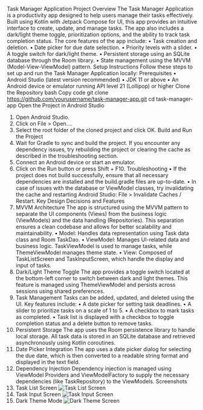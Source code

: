 Task Manager Application
Project Overview
The Task Manager Application is a productivity app designed to help users manage their tasks effectively. Built using Kotlin with Jetpack Compose for UI, this app provides an intuitive interface to create, update, and manage tasks. The app also includes a dark/light theme toggle, prioritization options, and the ability to track task completion status.
The core features of the app include:
•	Task creation and deletion.
•	Date picker for due date selection.
•	Priority levels with a slider.
•	A toggle switch for dark/light theme.
•	Persistent storage using an SQLite database through the Room library.
•	State management using the MVVM (Model-View-ViewModel) pattern.
Setup Instructions
Follow these steps to set up and run the Task Manager Application locally:
Prerequisites
•	Android Studio (latest version recommended)
•	JDK 11 or above
•	An Android device or emulator running API level 21 (Lollipop) or higher
Clone the Repository
bash
Copy code
git clone https://github.com/yourusername/task-manager-app.git
cd task-manager-app
Open the Project in Android Studio
1.	Open Android Studio.
2.	Click on File > Open....
3.	Select the root folder of the cloned project and click OK.
Build and Run the Project
1.	Wait for Gradle to sync and build the project. If you encounter any dependency issues, try rebuilding the project or clearing the cache as described in the troubleshooting section.
2.	Connect an Android device or start an emulator.
3.	Click on the Run button or press Shift + F10.
Troubleshooting
•	If the project does not build successfully, ensure that all necessary dependencies are installed and the build.gradle files are up-to-date.
•	In case of issues with the database or ViewModel classes, try invalidating the cache and restarting Android Studio: File > Invalidate Caches / Restart.
Key Design Decisions and Features
1. MVVM Architecture
The app is structured using the MVVM pattern to separate the UI components (Views) from the business logic (ViewModels) and the data handling (Repositories). This separation ensures a clean codebase and allows for better scalability and maintainability.
•	Model: Handles data representation using Task data class and Room TaskDao.
•	ViewModel: Manages UI-related data and business logic. TaskViewModel is used to manage tasks, while ThemeViewModel manages theme state.
•	View: Composed of TaskListScreen and TaskInputScreen, which handle the display and input of tasks.
2. Dark/Light Theme Toggle
The app provides a toggle switch located at the bottom-left corner to switch between dark and light themes. This feature is managed using ThemeViewModel and persists across sessions using shared preferences.
3. Task Management
Tasks can be added, updated, and deleted using the UI. Key features include:
•	A date picker for setting task deadlines.
•	A slider to prioritize tasks on a scale of 1 to 5.
•	A checkbox to mark tasks as completed.
•	Task list is displayed with a checkbox to toggle completion status and a delete button to remove tasks.
4. Persistent Storage
The app uses the Room persistence library to handle local storage. All task data is stored in an SQLite database and retrieved asynchronously using Kotlin coroutines.
5. Date Picker Integration
The app uses a date picker dialog for selecting the due date, which is then converted to a readable string format and displayed in the text field.
6. Dependency Injection
Dependency injection is managed using ViewModel Providers and ViewModelFactory to supply the necessary dependencies (like TaskRepository) to the ViewModels.
Screenshots
1. Task List Screen
 ![Task List Screen](https://github.com/Avii00723/TaskManager/blob/master/app/src/main/res/images/listscreen.jpg)
2. Task Input Screen
 ![Task Input Screen](https://github.com/Avii00723/TaskManager/blob/master/app/src/main/res/images/taskinputscreen.jpg)
3. Dark Theme Mode
   ![Dark Theme Screen](https://github.com/Avii00723/TaskManager/blob/master/app/src/main/res/images/darkscreen.jpg)
 
